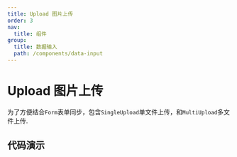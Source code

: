```yaml
---
title: Upload 图片上传
order: 3
nav:
  title: 组件
group:
  title: 数据输入
  path: /components/data-input
---
```


# Upload 图片上传

为了方便结合`Form`表单同步，包含`SingleUpload`单文件上传，和`MultiUpload`多文件上传.

## 代码演示

<code src="./demo/index.tsx" />

<API src="../../../src/Upload/SingleUpload.tsx"></API>

<API src="../../../src/Upload/MultiUpload.tsx"></API>

